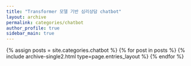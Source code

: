 ```yaml
---
title: "Transformer 모델 기반 심리상담 chatbot"
layout: archive
permalink: categories/chatbot
author_profile: true
sidebar_main: true
---
```



{% assign posts = site.categories.chatbot %}
{% for post in posts %} {% include archive-single2.html type=page.entries_layout %} {% endfor %}
